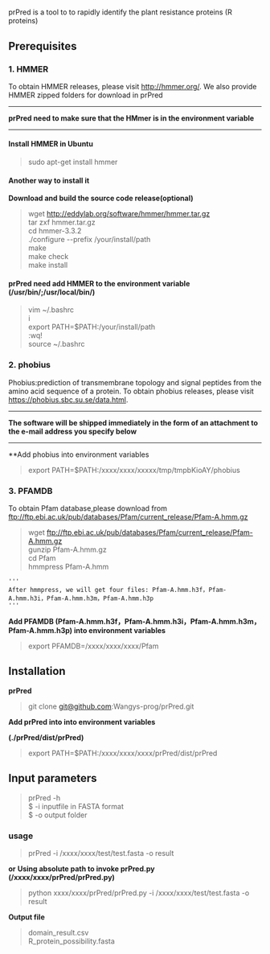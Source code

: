# <prPred>

prPred is a tool to to rapidly identify the plant resistance proteins (R proteins) 


## **Prerequisites**

### 1. **HMMER**

   To obtain HMMER releases, please visit http://hmmer.org/. 
   We also provide  HMMER zipped folders for download in prPred
   
   ***
   **prPred need to make sure that the HMmer is in the environment variable**
   ***
   
   #### **Install HMMER in Ubuntu**  
   
   > sudo apt-get install hmmer
   
   #### **Another way to install it**
   **Download and build the source code release(optional)**
   
   > wget http://eddylab.org/software/hmmer/hmmer.tar.gz  
   tar zxf hmmer.tar.gz  
   cd hmmer-3.3.2  
   ./configure --prefix /your/install/path  
   make  
   make check  
   > make install  
 
   #### **prPred need add HMMER to the environment variable (/usr/bin/;/usr/local/bin/)**
   > vim ~/.bashrc    
   i    
   export PATH=$PATH:/your/install/path  
   :wq!  
   > source ~/.bashrc  

### 2. **phobius**
   Phobius:prediction of transmembrane topology and signal peptides from the amino acid sequence of a protein.
   To obtain phobius releases, please visit https://phobius.sbc.su.se/data.html.  
   ***
   **The software will be shipped immediately in the form of an attachment to the e-mail address you specify below**
   ***
   
   **Add phobius into environment variables
   
   > export PATH=$PATH:/xxxx/xxxx/xxxxx/tmp/tmpbKioAY/phobius  
  
  
   
### 3. **PFAMDB**
   To obtain Pfam database,please download from  ftp://ftp.ebi.ac.uk/pub/databases/Pfam/current_release/Pfam-A.hmm.gz
   
   > wget ftp://ftp.ebi.ac.uk/pub/databases/Pfam/current_release/Pfam-A.hmm.gz  
     gunzip Pfam-A.hmm.gz  
     cd Pfam  
   > hmmpress Pfam-A.hmm  
   
    '''
    After hmmpress, we will get four files: Pfam-A.hmm.h3f，Pfam-A.hmm.h3i，Pfam-A.hmm.h3m，Pfam-A.hmm.h3p
    '''
   
   **Add PFAMDB (Pfam-A.hmm.h3f，Pfam-A.hmm.h3i，Pfam-A.hmm.h3m，Pfam-A.hmm.h3p) into environment variables** 
   
   > export PFAMDB=/xxxx/xxxx/xxxx/Pfam  


## **Installation**

**prPred**

> git clone git@github.com:Wangys-prog/prPred.git  

**Add prPred into into environment variables**

**(./prPred/dist/prPred)**

> export PATH=$PATH:/xxxx/xxxx/xxxx/prPred/dist/prPred  


## Input parameters

> prPred -h  
$ -i  inputfile in FASTA format  
$ -o  output folder  

### usage

> prPred -i /xxxx/xxxx/test/test.fasta -o result  

**or**
**Using absolute path to invoke prPred.py (/xxxx/xxxx/prPred/prPred.py)**

> python xxxx/xxxx/prPred/prPred.py -i /xxxx/xxxx/test/test.fasta -o result  


**Output file**

> domain_result.csv  
> R_protein_possibility.fasta
 



